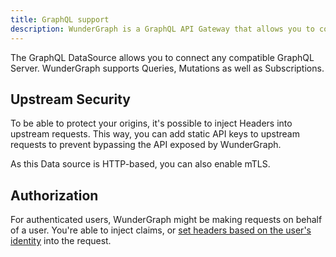 ```yaml
---
title: GraphQL support
description: WunderGraph is a GraphQL API Gateway that allows you to combine multiple GraphQL APIs into a single endpoint.
---
```


The GraphQL DataSource allows you to connect any compatible GraphQL Server.
WunderGraph supports Queries, Mutations as well as Subscriptions.

## Upstream Security

To be able to protect your origins, it's possible to inject Headers into upstream requests.
This way, you can add static API keys to upstream requests to prevent bypassing the API exposed by WunderGraph.

As this Data source is HTTP-based, you can also enable mTLS.

## Authorization

For authenticated users, WunderGraph might be making requests on behalf of a user.
You're able to inject claims, or [set headers based on the user's identity](/docs/examples/inject-bearer-token) into the request.
